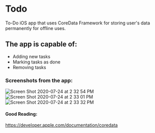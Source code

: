 # Todo
To-Do iOS app that uses CoreData Framework for storing user's data permanently for offline uses. 

## The app is capable of: 
 - Adding new tasks
 - Marking tasks as done
 - Removing tasks
 
### Screenshots from the app: 

![Screen Shot 2020-07-24 at 2 32 54 PM](https://user-images.githubusercontent.com/59744727/88424224-2e71a680-cdbb-11ea-918d-6d86e05224f1.png)
![Screen Shot 2020-07-24 at 2 33 01 PM](https://user-images.githubusercontent.com/59744727/88424241-35001e00-cdbb-11ea-8083-b11d991f97c6.png)
![Screen Shot 2020-07-24 at 2 33 32 PM](https://user-images.githubusercontent.com/59744727/88424255-39c4d200-cdbb-11ea-8e6c-f1ee6c0b32ba.png)

 
#### Good Reading:
https://developer.apple.com/documentation/coredata
